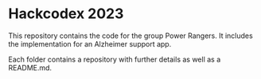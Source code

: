# Hackcodex 2023

This repository contains the code for the group Power Rangers. It includes the implementation for an Alzheimer support app.

Each folder contains a repository with further details as well as a README.md.
